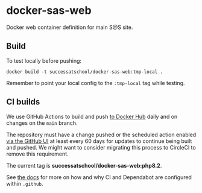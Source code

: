 # docker-sas-web

Docker web container definition for main S@S site.

## Build

To test locally before pushing:

    docker build -t successatschool/docker-sas-web:tmp-local .

Remember to point your local config to the `:tmp-local` tag while testing.

## CI builds

We use GitHub Actions to build and push [to Docker Hub](https://cloud.docker.com/u/successatschool/repository/docker/successatschool/docker-sas-web/general)
daily and on changes on the `main` branch.

The repository must have a change pushed or the scheduled action enabled
[via the GitHub UI](https://github.com/successatschool/docker-sas-web/actions/workflows/build-and-push.yaml)
at least every 60 days for updates to continue being built and pushed. We might
want to consider migrating this process to CircleCI to remove this requirement.

The current tag is **successatschool/docker-sas-web:php8.2**.

See [the docs](https://github.com/marketplace/actions/build-and-push-docker-images?version=v2.7.0)
for more on how and why CI and Dependabot are configured within `.github`.

